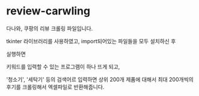 # review-carwling


다나와, 쿠팡의 리뷰 크롤링 파일입니다.

tkinter 라이브러리를 사용하였고, import되어있는 파일들을 모두 설치하신 후

실행하면 

키워드를 입력할 수 있는 프로그램이 하나 뜨게 되고,

'청소기', '세탁기' 등의 검색어르 입력하면 상위 200개 제품에 대해서 최대 200개씩의 후기를 크롤링해서 엑셀파일로 반환해줍니다.
